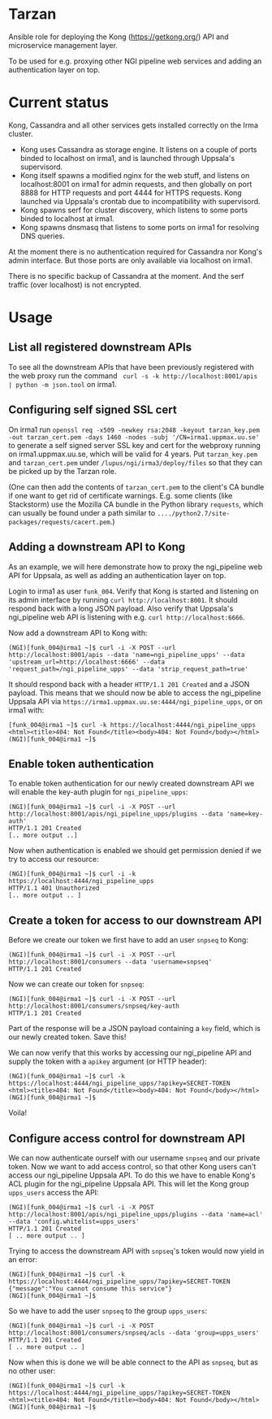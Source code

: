 # Tarzan 

Ansible role for deploying the Kong (https://getkong.org/) API and microservice management layer. 

To be used for e.g. proxying other NGI pipeline web services and adding an authentication layer on top.

# Current status 

Kong, Cassandra and all other services gets installed correctly on the Irma cluster. 

- Kong uses Cassandra as storage engine. It listens on a couple of ports binded to localhost on irma1, and is launched through Uppsala's supervisord. 
- Kong itself spawns a modified nginx for the web stuff, and listens on localhost:8001 on irma1 for admin requests, and then globally on port 8888 for HTTP requests and port 4444 for HTTPS requests. Kong launched via Uppsala's crontab due to incompatibility with supervisord. 
- Kong spawns serf for cluster discovery, which listens to some ports binded to localhost at irma1. 
- Kong spawns dnsmasq that listens to some ports on irma1 for resolving DNS queries. 

At the moment there is no authentication required for Cassandra nor Kong's admin interface. But those ports are only available via localhost on irma1. 

There is no specific backup of Cassandra at the moment. And the serf traffic (over localhost) is not encrypted.  

# Usage 

## List all registered downstream APIs

To see all the downstream APIs that have been previously registered with the web proxy run the command ` curl -s -k http://localhost:8001/apis | python -m json.tool` on irma1. 

## Configuring self signed SSL cert

On irma1 run `openssl req -x509 -newkey rsa:2048 -keyout tarzan_key.pem -out tarzan_cert.pem -days 1460 -nodes -subj '/CN=irma1.uppmax.uu.se'` to generate a self signed server SSL key and cert for the webproxy running on irma1.uppmax.uu.se, which will be valid for 4 years. Put `tarzan_key.pem` and `tarzan_cert.pem` under `/lupus/ngi/irma3/deploy/files` so that they can be picked up by the Tarzan role. 

(One can then add the contents of `tarzan_cert.pem` to the client's CA bundle if one want to get rid of certificate warnings. E.g. some clients (like Stackstorm) use the Mozilla CA bundle in the Python library `requests`, which can usually be found under a path similar to `..../python2.7/site-packages/requests/cacert.pem`.)

## Adding a downstream API to Kong 

As an example, we will here demonstrate how to proxy the ngi_pipeline web API for Uppsala, as well as adding an authentication layer on top. 

Login to irma1 as user `funk_004`. Verify that Kong is started and listening on its admin interface by running `curl http://localhost:8001`. It should respond back with a long JSON payload. Also verify that Uppsala's ngi_pipeline web API is listening with e.g. `curl http://localhost:6666`. 

Now add a downstream API to Kong with: 

```
(NGI)[funk_004@irma1 ~]$ curl -i -X POST --url http://localhost:8001/apis --data 'name=ngi_pipeline_upps' --data 'upstream_url=http://localhost:6666' --data 'request_path=/ngi_pipeline_upps' --data 'strip_request_path=true'
```

It should respond back with a header `HTTP/1.1 201 Created` and a JSON payload. This means that we should now be able to access the ngi_pipeline Uppsala API via `https://irma1.uppmax.uu.se:4444/ngi_pipeline_upps`, or on irma1 with: 

```
[funk_004@irma1 ~]$ curl -k https://localhost:4444/ngi_pipeline_upps
<html><title>404: Not Found</title><body>404: Not Found</body></html>
(NGI)[funk_004@irma1 ~]$ 
```

## Enable token authentication 

To enable token authentication for our newly created downstream API we will enable the key-auth plugin for `ngi_pipeline_upps`: 

```
(NGI)[funk_004@irma1 ~]$ curl -i -X POST --url http://localhost:8001/apis/ngi_pipeline_upps/plugins --data 'name=key-auth'
HTTP/1.1 201 Created
[.. more output ..]
```

Now when authentication is enabled we should get permission denied if we try to access our resource: 

```
(NGI)[funk_004@irma1 ~]$ curl -i -k https://localhost:4444/ngi_pipeline_upps
HTTP/1.1 401 Unauthorized
[.. more output .. ]
```

## Create a token for access to our downstream API 

Before we create our token we first have to add an user `snpseq` to Kong: 

```
(NGI)[funk_004@irma1 ~]$ curl -i -X POST --url http://localhost:8001/consumers --data 'username=snpseq'
HTTP/1.1 201 Created
```

Now we can create our token for `snpseq`: 

```
(NGI)[funk_004@irma1 ~]$ curl -i -X POST --url http://localhost:8001/consumers/snpseq/key-auth 
HTTP/1.1 201 Created
```

Part of the response will be a JSON payload containing a `key` field, which is our newly created token. Save this! 

We can now verify that this works by accessing our ngi_pipeline API and supply the token with a `apikey` argument (or HTTP header): 

```
(NGI)[funk_004@irma1 ~]$ curl -k https://localhost:4444/ngi_pipeline_upps/?apikey=SECRET-TOKEN
<html><title>404: Not Found</title><body>404: Not Found</body></html>
(NGI)[funk_004@irma1 ~]$ 
```

Voila!

## Configure access control for downstream API 

We can now authenticate ourself with our username `snpseq` and our private token. Now we want to add access control, so that other Kong users can't access our ngi_pipeline Uppsala API.  To do this we have to enable Kong's ACL plugin for the ngi_pipeline Uppsala API. This will let the Kong group `upps_users` access the API:  

```
(NGI)[funk_004@irma1 ~]$ curl -i -X POST http://localhost:8001/apis/ngi_pipeline_upps/plugins --data 'name=acl' --data 'config.whitelist=upps_users'
HTTP/1.1 201 Created
[ .. more output .. ]
```

Trying to access the downstream API with `snpseq`'s token would now yield in an error: 

```
(NGI)[funk_004@irma1 ~]$ curl -k https://localhost:4444/ngi_pipeline_upps/?apikey=SECRET-TOKEN
{"message":"You cannot consume this service"}
(NGI)[funk_004@irma1 ~]$ 
```

So we have to add the user `snpseq` to the group `upps_users`: 

```
(NGI)[funk_004@irma1 ~]$ curl -i -X POST http://localhost:8001/consumers/snpseq/acls --data 'group=upps_users'
HTTP/1.1 201 Created
[ .. more output .. ]
```

Now when this is done we will be able connect to the API as `snpseq`, but as no other user: 

```
(NGI)[funk_004@irma1 ~]$ curl -k https://localhost:4444/ngi_pipeline_upps/?apikey=SECRET-TOKEN
<html><title>404: Not Found</title><body>404: Not Found</body></html>
(NGI)[funk_004@irma1 ~]$ 
```
